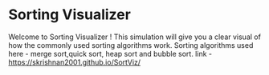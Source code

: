 # Sorting Visualizer

Welcome to Sorting Visualizer ! 
This simulation will give you a clear visual of how the commonly used sorting algorithms work.
Sorting algorithms used here - merge sort,quick sort, heap sort and bubble sort.
link - https://skrishnan2001.github.io/SortViz/
